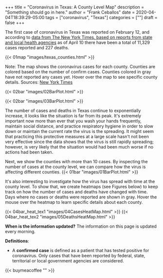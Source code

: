 +++
title = "Coronavirus in Texas: A County Level Map"
description = "Something should go in here."
author = "Frank Ceballos"
date = 2020-04-04T18:39:29-05:00
tags = ["coronavirus", "Texas"]
categories = [""]
draft = false
+++


The first case of coronavirus in Texas was reported on February 12, and according
to [data from The New York Times, based on reports from state and local health agencies](https://github.com/nytimes/covid-19-data)
as of April 10 there have been a total of 11,329 cases reported and 227 deaths.
<!--more-->

{{< 01map "images/texas_counties.html" >}}


Note: The map shows the coronavirus cases for each county. Counties are colored
based on the number of confirm cases. Counties colored in
gray have not reported any cases yet. Hover over the map to
see specific county details.
Sources: [New York Times](https://github.com/nytimes/covid-19-data)



{{< 02bar "images/02BarPlot.html" >}}

{{< 02bar "images/03BarPlot.html" >}}

The number of cases and deaths in Texas continue to exponentially increase, it looks like
the situation is far from its peak. It's extremely important now more than ever that you wash your hands
frequently, maintain social distance, and practice respiratory hygiene in order
to slow down or maintain the current rate the virus is the spreading. It might seem that practicing this
protective measures at a large scale hasn't not been very effective since the
data shows that the virus is still rapidly spreading; however,
is very likely that the situation would had been much worse if no actions had
been taken.

Next, we show the counties with more than 10 cases. By inspecting the number of
cases at the county level, we can compare how the virus is affecting different
counties.
{{< 01bar "images/01BarPlot.html" >}}

It's also interesting to investigate how the virus has spread with time at the
county level. To show that, we create heatmaps (see Figures below) to keep track on how
the number of cases and deaths have changed with time. Days where no cases or
deaths were reported are shown in gray. Hover the mouse over the heatmap to learn specific
details about each county.

{{< 04bar_heat_tex1 "images/04CasesHeatMap.html" >}}
{{< 04bar_heat_tex2 "images/05DeathsHeatMap.html" >}}

**When is the information updated?**
The information on this page is updated every morning.

**Definitions**:
* A **confirmed case** is defined as a patient that has tested positive for coronavirus.
Only cases that have been reported by federal, state, territorial or local government
agencies are considered.

{{< buymeacoffee "" >}}

